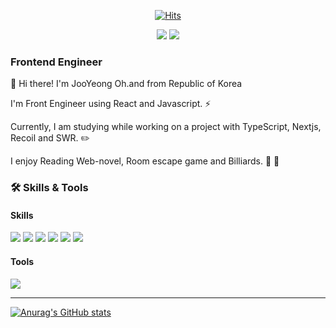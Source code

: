  <div align=center>
  
[![Hits](https://hits.seeyoufarm.com/api/count/incr/badge.svg?url=https%3A%2F%2Fgithub.com%2Fohjooyeong&count_bg=%2379C83D&title_bg=%23555555&icon=&icon_color=%23E7E7E7&title=hits&edge_flat=false)](https://hits.seeyoufarm.com)

<a href="https://velog.io/@brb1111" target="_blank"><img src="https://img.shields.io/badge/Velog-20c997?style=flat-square&logo=Vimeo&logoColor=white"/></a>
<a href="mailto:ohinsang@gmail.com" target="_blank"><img src="https://img.shields.io/badge/Gmail-EA4335?style=flat-square&logo=Gmail&logoColor=white"/></a>
 </div>
   
### Frontend Engineer
👋 Hi there! I'm JooYeong Oh.and from Republic of Korea

I'm Front Engineer using React and Javascript. ⚡

Currently, I am studying while working on a project with TypeScript, Nextjs, Recoil and SWR. ✏️

I enjoy Reading Web-novel, Room escape game and Billiards. 🧩 🎱
 


### 🛠 Skills & Tools
#### Skills

<span>
 <img src="https://img.shields.io/badge/React-61DAFB?style=flat-square&logo=React&logoColor=white"/>
 <img src="https://img.shields.io/badge/JavaScript-F7DF1E?style=flat-square&logo=JavaScript&logoColor=white"/>
 <img src="https://img.shields.io/badge/TypeScript-3178C6?style=flat-square&logo=TypeScript&logoColor=white"/>
 <img src="https://img.shields.io/badge/HTML5-E34F26?style=flat-square&logo=HTML5&logoColor=white"/>
 <img src="https://img.shields.io/badge/CSS3-1572B6?style=flat-square&logo=CSS3&logoColor=white"/>
 <img src="https://img.shields.io/badge/Python-3776AB?style=flat-square&logo=Python&logoColor=white"/>
 </span>
 
 
 #### Tools
 
 <span>
<img src="https://img.shields.io/badge/Git-F05032?style=flat-square&logo=Git&logoColor=white"/>
 </span>
 
 ---

[![Anurag's GitHub stats](https://github-readme-stats.vercel.app/api?username=ohjooyeong)](https://github.com/ohjooyeong/github-readme-stats)


 

<!--
**ohjooyeong/ohjooyeong** is a ✨ _special_ ✨ repository because its `README.md` (this file) appears on your GitHub profile.

Here are some ideas to get you started:

- 🔭 I’m currently working on ...
- 🌱 I’m currently learning ...
- 👯 I’m looking to collaborate on ...
- 🤔 I’m looking for help with ...
- 💬 Ask me about ...
- 📫 How to reach me: ...
- 😄 Pronouns: ...
- ⚡ Fun fact: ...
-->
